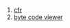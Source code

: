 1. [cfr](http://www.benf.org/other/cfr/)
2. [byte code viewer](https://github.com/Konloch/bytecode-viewer/releases)